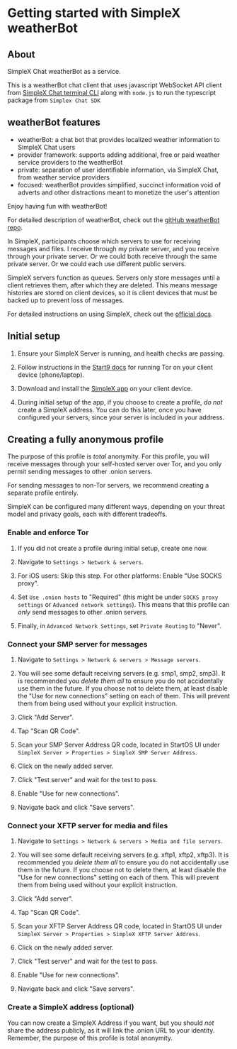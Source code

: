 # Getting started with SimpleX weatherBot

## About

SimpleX Chat weatherBot as a service.

This is a weatherBot chat client that uses javascript WebSocket API client from [SimpleX Chat terminal CLI](https://github.com/simplex-chat/simplex-chat/blob/stable/docs/CLI.md) along with `node.js` to run the typescript package from `Simplex Chat SDK`


## weatherBot features

- weatherBot: a chat bot that provides localized weather information to SimpleX Chat users
- provider framework: supports adding additional, free or paid weather service providers to the weatherBot
- private: separation of user identifiable information, via SimpleX Chat, from weather service providers
- focused: weatherBot provides simplified, succinct information void of adverts and other distractions meant to monetize the user's attention

Enjoy having fun with weatherBot! 

For detailed description of weatherBot, check out the [gitHub weatherBot repo](https://github.com/start9labs/weatherbot).


In SimpleX, participants choose which servers to use for receiving messages and files. I receive through my private server, and you receive through your private server. Or we could both receive through the same private server. Or we could each use different public servers.

SimpleX servers function as queues. Servers only store messages until a client retrieves them, after which they are deleted. This means message histories are stored on client devices, so it is client devices that must be backed up to prevent loss of messages.

For detailed instructions on using SimpleX, check out the [official docs](https://simplex.chat/docs/guide/readme.html).

## Initial setup

1. Ensure your SimpleX Server is running, and health checks are passing.

1. Follow instructions in the [Start9 docs](https://docs.start9.com) for running Tor on your client device (phone/laptop).

1. Download and install the [SimpleX app](https://simplex.chat/) on your client device.

1. During initial setup of the app, if you choose to create a profile, _do not_ create a SimpleX address. You can do this later, once you have configured your servers, since your server is included in your address.

## Creating a fully anonymous profile

The purpose of this profile is _total_ anonymity. For this profile, you will receive messages through your self-hosted server over Tor, and you only permit sending messages to other .onion servers.

For sending messages to non-Tor servers, we recommend creating a separate profile entirely.

SimpleX can be configured many different ways, depending on your threat model and privacy goals, each with different tradeoffs.

### Enable and enforce Tor

1. If you did not create a profile during initial setup, create one now.

1. Navigate to `Settings > Network & servers`.

1. For iOS users: Skip this step. For other platforms: Enable "Use SOCKS proxy".

1. Set `Use .onion hosts` to "Required" (this might be under `SOCKS proxy settings` or `Advanced network settings`). This means that this profile can _only_ send messages to other .onion servers.

1. Finally, in `Advanced Network Settings`, set `Private Routing` to "Never".

### Connect your SMP server for messages

1. Navigate to `Settings > Network & servers > Message servers`.

1. You will see some default receiving servers (e.g. smp1, smp2, smp3). It is recommended you _delete them all_ to ensure you do not accidentally use them in the future. If you choose not to delete them, at least disable the "Use for new connections" setting on each of them. This will prevent them from being used without your explicit instruction.

1. Click "Add Server".

1. Tap "Scan QR Code".

1. Scan your SMP Server Address QR code, located in StartOS UI under `SimpleX Server > Properties > SimpleX SMP Server Address`.

1. Click on the newly added server.

1. Click "Test server" and wait for the test to pass.

1. Enable "Use for new connections".

1. Navigate back and click "Save servers".

### Connect your XFTP server for media and files

1. Navigate to `Settings > Network & servers > Media and file servers`.

1. You will see some default receiving servers (e.g. xftp1, xftp2, xftp3). It is recommended you _delete them all_ to ensure you do not accidentally use them in the future. If you choose not to delete them, at least disable the "Use for new connections" setting on each of them. This will prevent them from being used without your explicit instruction.

1. Click "Add server".

1. Tap "Scan QR Code".

1. Scan your XFTP Server Address QR code, located in StartOS UI under `SimpleX Server > Properties > SimpleX XFTP Server Address`.

1. Click on the newly added server.

1. Click "Test server" and wait for the test to pass.

1. Enable "Use for new connections".

1. Navigate back and click "Save servers".

### Create a SimpleX address (optional)

You can now create a SimpleX Address if you want, but you should _not_ share the address publicly, as it will link the .onion URL to your identity. Remember, the purpose of this profile is total anonymity.
